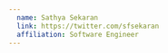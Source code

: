 ```yaml
---
  name: Sathya Sekaran
  link: https://twitter.com/sfsekaran
  affiliation: Software Engineer
---
```

